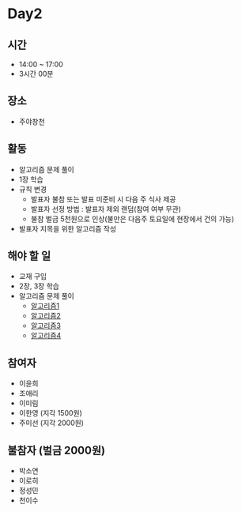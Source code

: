 
# Day2

## 시간
- 14:00 ~ 17:00
- 3시간 00분

## 장소
- 주야창천

## 활동
- 알고리즘 문제 풀이
- 1장 학습
- 규칙 변경
  - 발표자 불참 또는 발표 미준비 시 다음 주 식사 제공
  - 발표자 선정 방법 : 발표자 제외 랜덤(참여 여부 무관)
  - 불참 벌금 5천원으로 인상(불만은 다음주 토요일에 현장에서 건의 가능)
- 발표자 지목을 위한 알고리즘 작성


## 해야 할 일 
- 교재 구입
- 2장, 3장 학습
- 알고리즘 문제 풀이
  - [알고리즘1](https://leetcode.com/problems/detect-capital/)
  - [알고리즘2](https://leetcode.com/problems/count-binary-substrings/)
  - [알고리즘3](https://leetcode.com/problems/majority-element/)
  - [알고리즘4](https://leetcode.com/problems/couples-holding-hands/)

## 참여자
- 이윤희
- 조애리
- 이미림
- 이한영 (지각 1500원)
- 주미선 (지각 2000원)

## 불참자 (벌금 2000원)
- 박소연
- 이로히
- 정성민
- 천이수
